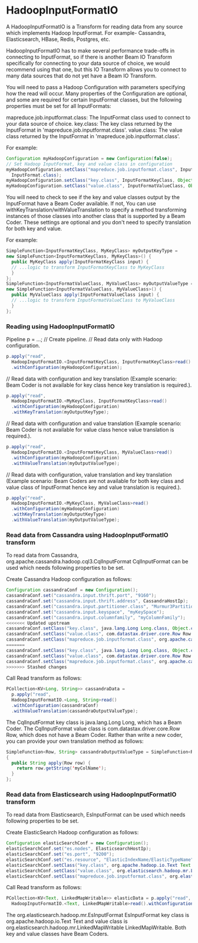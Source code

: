<!--
    Licensed to the Apache Software Foundation (ASF) under one
    or more contributor license agreements.  See the NOTICE file
    distributed with this work for additional information
    regarding copyright ownership.  The ASF licenses this file
    to you under the Apache License, Version 2.0 (the
    "License"); you may not use this file except in compliance
    with the License.  You may obtain a copy of the License at

      http://www.apache.org/licenses/LICENSE-2.0

    Unless required by applicable law or agreed to in writing,
    software distributed under the License is distributed on an
    "AS IS" BASIS, WITHOUT WARRANTIES OR CONDITIONS OF ANY
    KIND, either express or implied.  See the License for the
    specific language governing permissions and limitations
    under the License.
-->

# HadoopInputFormatIO

A HadoopInputFormatIO is a Transform for reading data from any source which
implements Hadoop InputFormat. For example- Cassandra, Elasticsearch, HBase, Redis, Postgres, etc.

HadoopInputFormatIO has to make several performance trade-offs in connecting to InputFormat, so if there is another Beam IO Transform specifically for connecting to your data source of choice, we would recommend using that one, but this IO Transform allows you to connect to many data sources that do not yet have a Beam IO Transform.

You will need to pass a Hadoop Configuration with parameters specifying how the read will occur. Many properties of the Configuration are optional, and some are required for certain InputFormat classes, but the following properties must be set for all InputFormats:

mapreduce.job.inputformat.class: The InputFormat class used to connect to your data source of choice.
key.class: The key class returned by the InputFormat in 'mapreduce.job.inputformat.class'.
value.class: The value class returned by the InputFormat in 'mapreduce.job.inputformat.class'.

For example:
```java
Configuration myHadoopConfiguration = new Configuration(false);
// Set Hadoop InputFormat, key and value class in configuration
myHadoopConfiguration.setClass("mapreduce.job.inputformat.class", InputFormatClass,
  InputFormat.class);
myHadoopConfiguration.setClass("key.class", InputFormatKeyClass, Object.class);
myHadoopConfiguration.setClass("value.class", InputFormatValueClass, Object.class);
```

You will need to check to see if the key and value classes output by the InputFormat have a Beam Coder available. If not, You can use withKeyTranslation/withValueTranslation to specify a method transforming instances of those classes into another class that is supported by a Beam Coder. These settings are optional and you don't need to specify translation for both key and value.

For example:
```java
SimpleFunction<InputFormatKeyClass, MyKeyClass> myOutputKeyType =
new SimpleFunction<InputFormatKeyClass, MyKeyClass>() {
  public MyKeyClass apply(InputFormatKeyClass input) {
  // ...logic to transform InputFormatKeyClass to MyKeyClass
  }
};
SimpleFunction<InputFormatValueClass, MyValueClass> myOutputValueType =
new SimpleFunction<InputFormatValueClass, MyValueClass>() {
  public MyValueClass apply(InputFormatValueClass input) {
  // ...logic to transform InputFormatValueClass to MyValueClass
  }
};
```

### Reading using HadoopInputFormatIO
Pipeline p = ...; // Create pipeline.
// Read data only with Hadoop configuration.

```java
p.apply("read",
  HadoopInputFormatIO.<InputFormatKeyClass, InputFormatKeyClass>read()
  .withConfiguration(myHadoopConfiguration);
```

// Read data with configuration and key translation (Example scenario: Beam Coder is not
available for key class hence key translation is required.).

```java
p.apply("read",
  HadoopInputFormatIO.<MyKeyClass, InputFormatKeyClass>read()
  .withConfiguration(myHadoopConfiguration)
  .withKeyTranslation(myOutputKeyType);
```

// Read data with configuration and value translation (Example scenario: Beam Coder is not
available for value class hence value translation is required.).

```java
p.apply("read",
  HadoopInputFormatIO.<InputFormatKeyClass, MyValueClass>read()
  .withConfiguration(myHadoopConfiguration)
  .withValueTranslation(myOutputValueType);
```

// Read data with configuration, value translation and key translation (Example scenario: Beam Coders are not available for both key class and value class of InputFormat hence key and value translation is required.).

```java
p.apply("read",
  HadoopInputFormatIO.<MyKeyClass, MyValueClass>read()
  .withConfiguration(myHadoopConfiguration)
  .withKeyTranslation(myOutputKeyType)
  .withValueTranslation(myOutputValueType);
```

### Read data from Cassandra using HadoopInputFormatIO transform

To read data from Cassandra, org.apache.cassandra.hadoop.cql3.CqlInputFormat
CqlInputFormat can be used which needs following properties to be set.

Create Cassandra Hadoop configuration as follows:

```java
Configuration cassandraConf = new Configuration();
cassandraConf.set("cassandra.input.thrift.port", "9160");
cassandraConf.set("cassandra.input.thrift.address", CassandraHostIp);
cassandraConf.set("cassandra.input.partitioner.class", "Murmur3Partitioner");
cassandraConf.set("cassandra.input.keyspace", "myKeySpace");
cassandraConf.set("cassandra.input.columnfamily", "myColumnFamily");
<<<<<<< Updated upstream
cassandraConf.setClass("key.class", java.lang.Long Long.class, Object.class);
cassandraConf.setClass("value.class", com.datastax.driver.core.Row Row.class, Object.class);
cassandraConf.setClass("mapreduce.job.inputformat.class", org.apache.cassandra.hadoop.cql3.CqlInputFormat CqlInputFormat.class, InputFormat.class);
=======
cassandraConf.setClass("key.class", java.lang.Long Long.class, Object.class);
cassandraConf.setClass("value.class", com.datastax.driver.core.Row Row.class, Object.class);
cassandraConf.setClass("mapreduce.job.inputformat.class", org.apache.cassandra.hadoop.cql3.CqlInputFormat CqlInputFormat.class, InputFormat.class);
>>>>>>> Stashed changes
```

Call Read transform as follows:

```java
PCollection<KV<Long, String>> cassandraData =
  p.apply("read",
  HadoopInputFormatIO.<Long, String>read()
  .withConfiguration(cassandraConf)
  .withValueTranslation(cassandraOutputValueType);
```

The CqlInputFormat key class is java.lang.Long Long, which has a Beam Coder. The CqlInputFormat value class is com.datastax.driver.core.Row Row, which does not have a Beam Coder. Rather than write a new coder, you can provide your own translation method as follows:

```java
SimpleFunction<Row, String> cassandraOutputValueType = SimpleFunction<Row, String>()
{
  public String apply(Row row) {
    return row.getString('myColName');
  }
};
```
 
### Read data from Elasticsearch using HadoopInputFormatIO transform
 
To read data from Elasticsearch, EsInputFormat can be used which needs following properties to be set.
 
Create ElasticSearch Hadoop configuration as follows:

```java
Configuration elasticSearchConf = new Configuration();
elasticSearchConf.set("es.nodes", ElasticsearchHostIp);
elasticSearchConf.set("es.port", "9200");
elasticSearchConf.set("es.resource", "ElasticIndexName/ElasticTypeName");
elasticSearchConf.setClass("key.class", org.apache.hadoop.io.Text Text.class, Object.class);
elasticSearchConf.setClass("value.class", org.elasticsearch.hadoop.mr.LinkedMapWritable LinkedMapWritable.class, Object.class);
elasticSearchConf.setClass("mapreduce.job.inputformat.class", org.elasticsearch.hadoop.mr.EsInputFormat EsInputFormat.class, InputFormat.class);
```

Call Read transform as follows:

```java
PCollection<KV<Text, LinkedMapWritable>> elasticData = p.apply("read",
  HadoopInputFormatIO.<Text, LinkedMapWritable>read().withConfiguration(elasticSearchConf));
```

The org.elasticsearch.hadoop.mr.EsInputFormat EsInputFormat key class is
org.apache.hadoop.io.Text Text and value class is org.elasticsearch.hadoop.mr.LinkedMapWritable LinkedMapWritable. Both key and value classes have Beam Coders.
